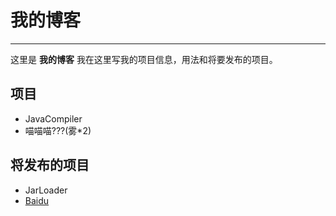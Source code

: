 # 我的博客
--------
这里是 **我的博客** 我在这里写我的项目信息，用法和将要发布的项目。  
## 项目
+ JavaCompiler
+ 喵喵喵???(雾*2)

## 将发布的项目
+ JarLoader
+ [Baidu](baidu.com)
